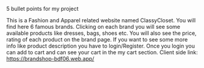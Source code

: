 5 bullet points for my project

This is a Fashion and Apparel related website named ClassyCloset. You will find here 6 famous brands.
Clicking on each brand you will see some available products like dresses, bags, shoes etc.
You will also see the price, rating of each product on the brand page.
If you want to see some more info like product description you have to login/Register.
Once you login you can add to cart and can see your cart in the my cart section.
Client side link: https://brandshop-bdf06.web.app/
